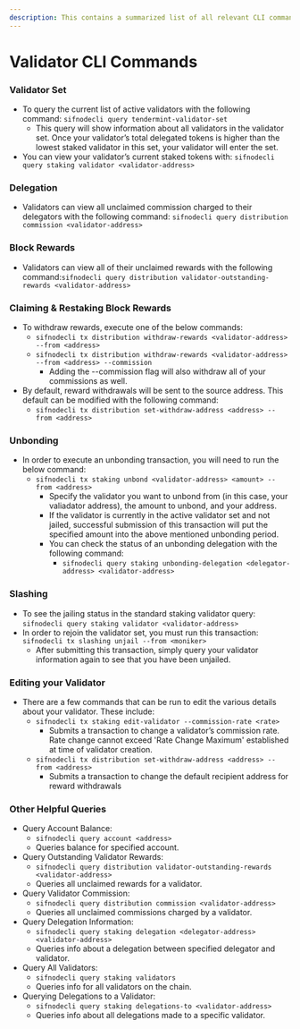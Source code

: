 ```yaml
---
description: This contains a summarized list of all relevant CLI commands for validators
---
```


# Validator CLI Commands

### **Validator Set**

* To query the current list of active validators with the following command: `sifnodecli query tendermint-validator-set`
  * This query will show information about all validators in the validator set. Once your validator’s total delegated tokens is higher than the lowest staked validator in this set, your validator will enter the set. 
* You can view your validator’s current staked tokens with: `sifnodecli query staking validator <validator-address>`

### **Delegation**

* Validators can view all unclaimed commission charged to their delegators with the following command: `sifnodecli query distribution commission <validator-address>`

### Block Rewards

* Validators can view all of their unclaimed rewards with the following command:`sifnodecli query distribution validator-outstanding-rewards <validator-address>`

### Claiming & Restaking Block Rewards

* To withdraw rewards, execute one of the below commands:
  * `sifnodecli tx distribution withdraw-rewards <validator-address> --from <address>` 
  * `sifnodecli tx distribution withdraw-rewards <validator-address> --from <address> --commission`
    * Adding the --commission flag will also withdraw all of your commissions as well.
* By default, reward withdrawals will be sent to the source address. This default can be modified with the following command:
  * `sifnodecli tx distribution set-withdraw-address <address> --from <address>`

### **Unbonding**

* In order to execute an unbonding transaction, you will need to run the below command:
  * `sifnodecli tx staking unbond <validator-address> <amount> --from <address>`
    * Specify the validator you want to unbond from \(in this case, your valiadator address\), the amount to unbond, and your address. 
    * If the validator is currently in the active validator set and not jailed, successful submission of this transaction will put the specified amount into the above mentioned unbonding period.
    * You can check the status of an unbonding delegation with the following command:
      * `sifnodecli query staking unbonding-delegation <delegator-address> <validator-address>`

### Slashing

* To see the jailing status in the standard staking validator query: `sifnodecli query staking validator <validator-address>` 
* In order to rejoin the validator set, you must run this transaction: `sifnodecli tx slashing unjail --from <moniker>`
  * After submitting this transaction, simply query your validator information again to see that you have been unjailed.

### Editing your Validator

* There are a few commands that can be run to edit the various details about your validator. These include:
  * `sifnodecli tx staking edit-validator --commission-rate <rate>`
    * Submits a transaction to change a validator’s commission rate. Rate change cannot exceed 'Rate Change Maximum' established at time of validator creation.
  * `sifnodecli tx distribution set-withdraw-address <address> --from <address>`
    * Submits a transaction to change the default recipient address for reward withdrawals

### Other Helpful Queries

* Query Account Balance:
  * `sifnodecli query account <address>`
  * Queries balance for specified account.
* Query Outstanding Validator Rewards:
  * `sifnodecli query distribution validator-outstanding-rewards <validator-address>`
  * Queries all unclaimed rewards for a validator.
* Query Validator Commission:
  * `sifnodecli query distribution commission <validator-address>`
  * Queries all unclaimed commissions charged by a validator.
* Query Delegation Information:
  * `sifnodecli query staking delegation <delegator-address> <validator-address>`
  * Queries info about a delegation between specified delegator and validator.
* Query All Validators:
  * `sifnodecli query staking validators`
  * Queries info for all validators on the chain.
* Querying Delegations to a Validator:
  * `sifnodecli query staking delegations-to <validator-address>`
  * Queries info about all delegations made to a specific validator.

